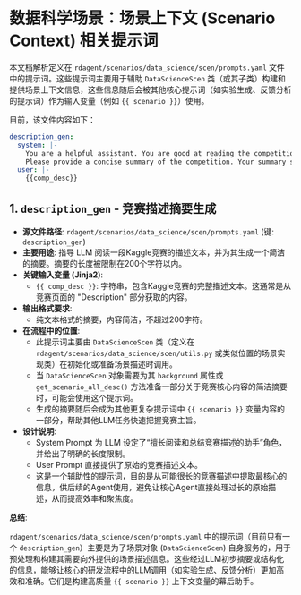 # 数据科学场景：场景上下文 (Scenario Context) 相关提示词

本文档解析定义在 `rdagent/scenarios/data_science/scen/prompts.yaml` 文件中的提示词。这些提示词主要用于辅助 `DataScienceScen` 类（或其子类）构建和提供场景上下文信息，这些信息随后会被其他核心提示词（如实验生成、反馈分析的提示词）作为输入变量（例如 `{{ scenario }}`）使用。

目前，该文件内容如下：

```yaml
description_gen:
  system: |-
    You are a helpful assistant. You are good at reading the competition description and summarizing the key information.
    Please provide a concise summary of the competition. Your summary should be no more than 200 characters.
  user: |-
    {{comp_desc}}
```

## 1. `description_gen` - 竞赛描述摘要生成

-   **源文件路径**: `rdagent/scenarios/data_science/scen/prompts.yaml` (键: `description_gen`)
-   **主要用途**:
    指导 LLM 阅读一段Kaggle竞赛的描述文本，并为其生成一个简洁的摘要。摘要的长度被限制在200个字符以内。
-   **关键输入变量 (Jinja2)**:
    -   `{{ comp_desc }}`: 字符串，包含Kaggle竞赛的完整描述文本。这通常是从竞赛页面的 "Description" 部分获取的内容。
-   **输出格式要求**:
    -   纯文本格式的摘要，内容简洁，不超过200字符。
-   **在流程中的位置**:
    -   此提示词主要由 `DataScienceScen` 类（定义在 `rdagent/scenarios/data_science/scen/utils.py` 或类似位置的场景实现类）在初始化或准备场景描述时调用。
    -   当 `DataScienceScen` 对象需要为其 `background` 属性或 `get_scenario_all_desc()` 方法准备一部分关于竞赛核心内容的简洁摘要时，可能会使用这个提示词。
    -   生成的摘要随后会成为其他更复杂提示词中 `{{ scenario }}` 变量内容的一部分，帮助其他LLM任务快速把握竞赛主旨。
-   **设计说明**:
    -   System Prompt 为 LLM 设定了“擅长阅读和总结竞赛描述的助手”角色，并给出了明确的长度限制。
    -   User Prompt 直接提供了原始的竞赛描述文本。
    -   这是一个辅助性的提示词，目的是从可能很长的竞赛描述中提取最核心的信息，供后续的Agent使用，避免让核心Agent直接处理过长的原始描述，从而提高效率和聚焦度。

**总结**:

`rdagent/scenarios/data_science/scen/prompts.yaml` 中的提示词（目前只有一个 `description_gen`）主要是为了场景对象 (`DataScienceScen`) 自身服务的，用于预处理和构建其需要向外提供的场景描述信息。这些经过LLM初步摘要或结构化的信息，能够让核心的研发流程中的LLM调用（如实验生成、反馈分析）更加高效和准确。它们是构建高质量 `{{ scenario }}` 上下文变量的幕后助手。
